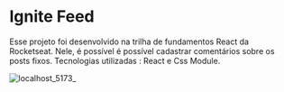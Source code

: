 # Ignite Feed

Esse projeto foi desenvolvido na trilha de fundamentos React da Rocketseat.
Nele, é possível é possível cadastrar comentários sobre os posts fixos.
Tecnologias utilizadas : React e Css Module.



![localhost_5173_](https://github.com/tarciana23/ignite-feed/assets/75818325/98d08da4-1ecb-41c3-bea3-93aba2cad535)
